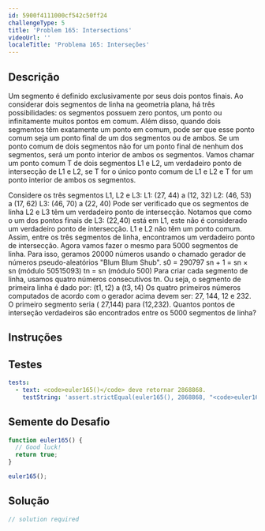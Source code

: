 ```yaml
---
id: 5900f4111000cf542c50ff24
challengeType: 5
title: 'Problem 165: Intersections'
videoUrl: ''
localeTitle: 'Problema 165: Interseções'
---
```


## Descrição
<section id="description"> Um segmento é definido exclusivamente por seus dois pontos finais. Ao considerar dois segmentos de linha na geometria plana, há três possibilidades: os segmentos possuem zero pontos, um ponto ou infinitamente muitos pontos em comum. Além disso, quando dois segmentos têm exatamente um ponto em comum, pode ser que esse ponto comum seja um ponto final de um dos segmentos ou de ambos. Se um ponto comum de dois segmentos não for um ponto final de nenhum dos segmentos, será um ponto interior de ambos os segmentos. Vamos chamar um ponto comum T de dois segmentos L1 e L2, um verdadeiro ponto de intersecção de L1 e L2, se T for o único ponto comum de L1 e L2 e T for um ponto interior de ambos os segmentos. <p> Considere os três segmentos L1, L2 e L3: L1: (27, 44) a (12, 32) L2: (46, 53) a (17, 62) L3: (46, 70) a (22, 40) Pode ser verificado que os segmentos de linha L2 e L3 têm um verdadeiro ponto de intersecção. Notamos que como o um dos pontos finais de L3: (22,40) está em L1, este não é considerado um verdadeiro ponto de intersecção. L1 e L2 não têm um ponto comum. Assim, entre os três segmentos de linha, encontramos um verdadeiro ponto de intersecção. Agora vamos fazer o mesmo para 5000 segmentos de linha. Para isso, geramos 20000 números usando o chamado gerador de números pseudo-aleatórios &quot;Blum Blum Shub&quot;. s0 = 290797 sn + 1 = sn × sn (módulo 50515093) tn = sn (módulo 500) Para criar cada segmento de linha, usamos quatro números consecutivos tn. Ou seja, o segmento de primeira linha é dado por: (t1, t2) a (t3, t4) Os quatro primeiros números computados de acordo com o gerador acima devem ser: 27, 144, 12 e 232. O primeiro segmento seria ( 27,144) para (12,232). Quantos pontos de interseção verdadeiros são encontrados entre os 5000 segmentos de linha? </p></section>

## Instruções
<section id="instructions">
</section>

## Testes
<section id='tests'>

```yml
tests:
  - text: <code>euler165()</code> deve retornar 2868868.
    testString: 'assert.strictEqual(euler165(), 2868868, "<code>euler165()</code> should return 2868868.");'

```

</section>

## Semente do Desafio
<section id='challengeSeed'>

<div id='js-seed'>

```js
function euler165() {
  // Good luck!
  return true;
}

euler165();

```

</div>



</section>

## Solução
<section id='solution'>

```js
// solution required
```
</section>

